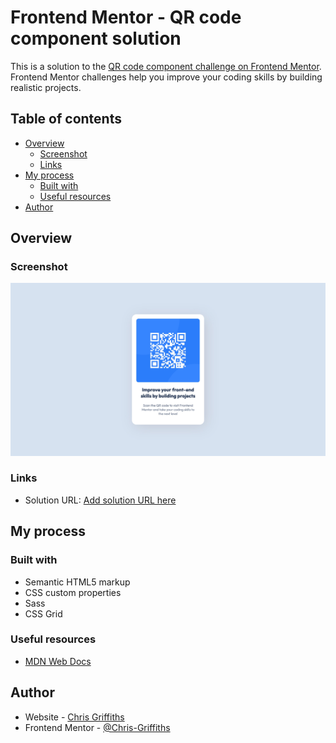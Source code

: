 # Frontend Mentor - QR code component solution

This is a solution to the [QR code component challenge on Frontend Mentor](https://www.frontendmentor.io/challenges/qr-code-component-iux_sIO_H). Frontend Mentor challenges help you improve your coding skills by building realistic projects. 

## Table of contents

- [Overview](#overview)
  - [Screenshot](#screenshot)
  - [Links](#links)
- [My process](#my-process)
  - [Built with](#built-with)
  - [Useful resources](#useful-resources)
- [Author](#author)


## Overview

### Screenshot

![](./images/Screenshot.jpeg)


### Links

- Solution URL: [Add solution URL here](https://cosmic-churros-381c83.netlify.app)

## My process

### Built with

- Semantic HTML5 markup
- CSS custom properties
- Sass
- CSS Grid

### Useful resources

- [MDN Web Docs](https://developer.mozilla.org/en-US/)

## Author

- Website - [Chris Griffiths](https://www.your-site.com)
- Frontend Mentor - [@Chris-Griffiths](https://www.frontendmentor.io/profile/Chris-Griffiths)